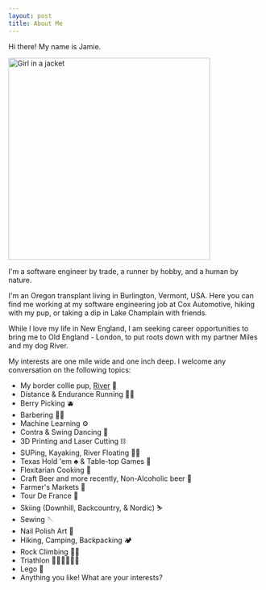 ```yaml
---
layout: post
title: About Me
---
```


Hi there! My name is Jamie.

<img src="../images/me.jpg" alt="Girl in a jacket" width="400" >

I'm a software engineer by trade, a runner by hobby, and a human by nature.

I'm an Oregon transplant living in Burlington, Vermont, USA. Here you can find me working at my software engineering job at Cox Automotive, hiking with my pup, or taking a dip in Lake Champlain with friends.

While I love my life in New England, I am seeking career opportunities to bring me to Old England - London, to put roots down with my partner Miles and my dog River.

My interests are one mile wide and one inch deep. I welcome any conversation on the following topics:
<ul>
<li>My border collie pup, <a href="images/river.jpg">River</a> 🐶</li>
<li>Distance & Endurance Running 🏃‍♀️</li>
<li>Berry Picking 🫐</li>
<li>Barbering 💇‍♂️</li>
<li>Machine Learning ⚙️</li>
<li>Contra & Swing Dancing 💃</li>
<li>3D Printing and Laser Cutting ⛓️</li>
<li>SUPing, Kayaking, River Floating 🚣‍♀️</li>
<li>Texas Hold 'em ♣️ & Table-top Games 🎲</li>
<li>Flexitarian Cooking 🧆</li>
<li>Craft Beer and more recently, Non-Alcoholic beer 🍺</li>
<li>Farmer's Markets 🍅</li>
<li>Tour De France 🚵</li>
<li>Skiing (Downhill, Backcountry, & Nordic) ⛷️</li>
<li>Sewing 🪡</li>
<li>Nail Polish Art 💅</li>
<li>Hiking, Camping, Backpacking 🏕️</li>
<li>Rock Climbing 🧗‍♀️</li>
<li>Triathlon 🏊‍♀️🚴‍♀️🏃‍♀️</li>
<li>Lego 🧱</li>
<li>Anything you like! What are your interests?</li>
</ul>
